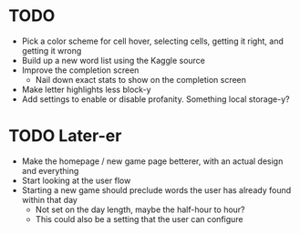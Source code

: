 # TODO

* Pick a color scheme for cell hover, selecting cells, getting it right, and getting it wrong
* Build up a new word list using the Kaggle source
* Improve the completion screen
  * Nail down exact stats to show on the completion screen
* Make letter highlights less block-y
* Add settings to enable or disable profanity. Something local storage-y?

# TODO Later-er
* Make the homepage / new game page betterer, with an actual design and everything
* Start looking at the user flow
* Starting a new game should preclude words the user has already found within that day
  * Not set on the day length, maybe the half-hour to hour?
  * This could also be a setting that the user can configure
